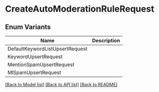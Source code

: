 # CreateAutoModerationRuleRequest

## Enum Variants

| Name | Description |
|---- | -----|
| DefaultKeywordListUpsertRequest |  |
| KeywordUpsertRequest |  |
| MentionSpamUpsertRequest |  |
| MlSpamUpsertRequest |  |

[[Back to Model list]](../README.md#documentation-for-models) [[Back to API list]](../README.md#documentation-for-api-endpoints) [[Back to README]](../README.md)


